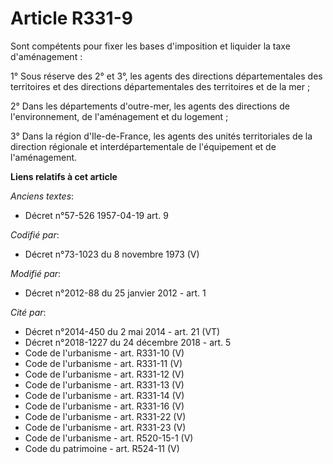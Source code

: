 # Article R331-9

Sont compétents pour fixer les bases d'imposition et liquider la taxe d'aménagement : 

1° Sous réserve des 2° et 3°, les agents des directions départementales des territoires et des directions départementales des
territoires et de la mer ; 

2° Dans les départements d'outre-mer, les agents des directions de l'environnement, de l'aménagement et du logement ; 

3° Dans la région d'Ile-de-France, les agents des unités territoriales de la direction régionale et interdépartementale de
l'équipement et de l'aménagement.

**Liens relatifs à cet article**

_Anciens textes_:

  - Décret n°57-526 1957-04-19 art. 9

_Codifié par_:

  - Décret n°73-1023 du 8 novembre 1973 (V)

_Modifié par_:

  - Décret n°2012-88 du 25 janvier 2012 - art. 1

_Cité par_:

  - Décret n°2014-450 du 2 mai 2014 - art. 21 (VT)
  - Décret n°2018-1227 du 24 décembre 2018 - art. 5
  - Code de l'urbanisme - art. R331-10 (V)
  - Code de l'urbanisme - art. R331-11 (V)
  - Code de l'urbanisme - art. R331-12 (V)
  - Code de l'urbanisme - art. R331-13 (V)
  - Code de l'urbanisme - art. R331-14 (V)
  - Code de l'urbanisme - art. R331-16 (V)
  - Code de l'urbanisme - art. R331-22 (V)
  - Code de l'urbanisme - art. R331-23 (V)
  - Code de l'urbanisme - art. R520-15-1 (V)
  - Code du patrimoine - art. R524-11 (V)

